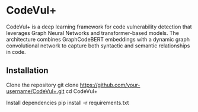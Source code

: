 # CodeVul+

CodeVul+ is a deep learning framework for code vulnerability detection that leverages Graph Neural Networks and transformer-based models. The architecture combines GraphCodeBERT embeddings with a dynamic graph convolutional network to capture both syntactic and semantic relationships in code.

## Installation

Clone the repository
git clone https://github.com/your-username/CodeVul+.git
cd CodeVul+

Install dependencies
pip install -r requirements.txt
